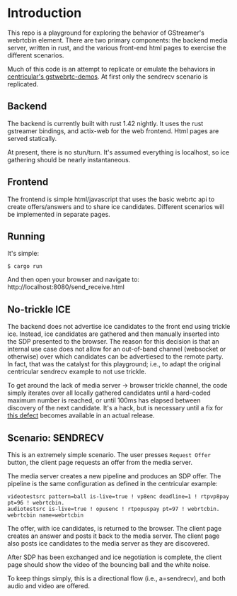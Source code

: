 # Introduction
This repo is a playground for exploring the behavior of GStreamer's webrtcbin element. There are two primary components: the backend media server, written in rust, and the various front-end html pages to exercise the different scenarios. 

Much of this code is an attempt to replicate or emulate the behaviors in [centricular's gstwebrtc-demos](https://github.com/centricular/gstwebrtc-demos). At first only the sendrecv scenario is replicated.

## Backend
The backend is currently built with rust 1.42 nightly. It uses the rust gstreamer bindings, and actix-web for the web frontend. Html pages are served statically. 

At present, there is no stun/turn. It's assumed everything is localhost, so ice gathering should be nearly instantaneous. 

## Frontend
The frontend is simple html/javascript that uses the basic webrtc api to create offers/answers and to share ice candidates. Different scenarios will be implemented in separate pages.

## Running
It's simple: 
```
$ cargo run
```

And then open your browser and navigate to: http://localhost:8080/send_receive.html


## No-trickle ICE
The backend does not advertise ice candidates to the front end using trickle ice. Instead, ice candidates are gathered and then manually inserted into the SDP presented to the browser. The reason for this decision is that an internal use case does not allow for an out-of-band channel (websocket or otherwise) over which candidates can be advertiesed to the remote party. In fact, that was the catalyst for this playground; i.e., to adapt the original centricular sendrecv example to not use trickle. 

To get around the lack of media server -> browser trickle channel, the code simply iterates over all locally gathered candidates until a hard-coded maximum number is reached, or until 100ms has elapsed between discovery of the next candidate. It's a hack, but is necessary until a fix for [this defect](https://gitlab.freedesktop.org/gstreamer/gst-plugins-bad/-/issues/676) becomes available in an actual release. 

## Scenario: SENDRECV
This is an extremely simple scenario. The user presses `Request Offer` button, the client page requests an offer from the media server.

The media server creates a new pipeline and produces an SDP offer. The pipeline is the same configuration as defined in the centricular example:
```
videotestsrc pattern=ball is-live=true ! vp8enc deadline=1 ! rtpvp8pay pt=96 ! webrtcbin. 
audiotestsrc is-live=true ! opusenc ! rtpopuspay pt=97 ! webrtcbin. 
webrtcbin name=webrtcbin
```
The offer, with ice candidates, is returned to the browser. The client page creates an answer and posts it back to the media server. The client page also posts ice candidates to the media server as they are discovered.

After SDP has been exchanged and ice negotiation is complete, the client page should show the video of the bouncing ball and the white noise. 

To keep things simply, this is a directional flow (i.e., a=sendrecv), and both audio and video are offered.
